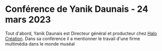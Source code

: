 # Conférence de Yanik Daunais - 24 mars 2023

Tout d'abord, Yanik Daunais est Directeur général et producteur chez [Halo Création](https://halo.team/). Dans sa conférence il a mentionner le travail d'une firme multimédia dans le monde muséal
